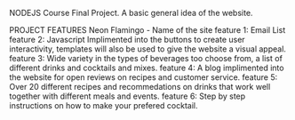 NODEJS Course Final Project. A basic general idea of the website.

PROJECT FEATURES Neon Flamingo - Name of the site feature 1: Email List feature 2: Javascript Implimented into the buttons to create user interactivity, templates will also be used to give the website a visual appeal. feature 3: Wide variety in the types of beverages too choose from, a list of different drinks and cocktails and mixes. feature 4: A blog implimented into the website for open reviews on recipes and customer service. feature 5: Over 20 different recipes and recommedations on drinks that work well together with different meals and events. feature 6: Step by step instructions on how to make your prefered cocktail.
